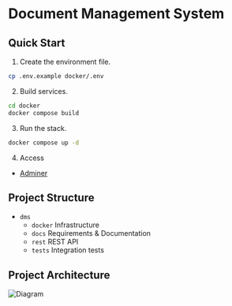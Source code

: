 # Document Management System

## Quick Start

1. Create the environment file.

```sh
cp .env.example docker/.env
```

2. Build services.

```sh
cd docker
docker compose build
```

3. Run the stack.

```sh
docker compose up -d
```

4. Access
- [Adminer](http://localhost:8081)

## Project Structure

- `dms`
    - `docker` Infrastructure
    - `docs` Requirements & Documentation
    - `rest` REST API
    - `tests` Integration tests


## Project Architecture

![Diagram](https://www.plantuml.com/plantuml/png/RP2zJiCm58LtFyLH9XYgLln8LLHL3Iq35KCW89OkTdm9LflhoBvCgE-EKneGQZsUS_pfqrr4qK4-svtQqRj0F89hFWJM1Qh5ULQAlILaArzlAM3fsyv7GYMwtcRuKWhuDmWKfS-HNjsFcLYGpSoyweBZ1i_trGkAyc4sDlCDRxZ_a4ydqqa67Q4xfu3z2TQQ0MgrQACZ7PYbZz84gfuU1vmr-UtDzTK1PirPbhQjOmhdBOkV4g-_WiVvd-Cn6DX96QCHh46EzUfkYJ7MPQ6GafGFwrGcIroyaKdiIxLN2sAR3lyD)
